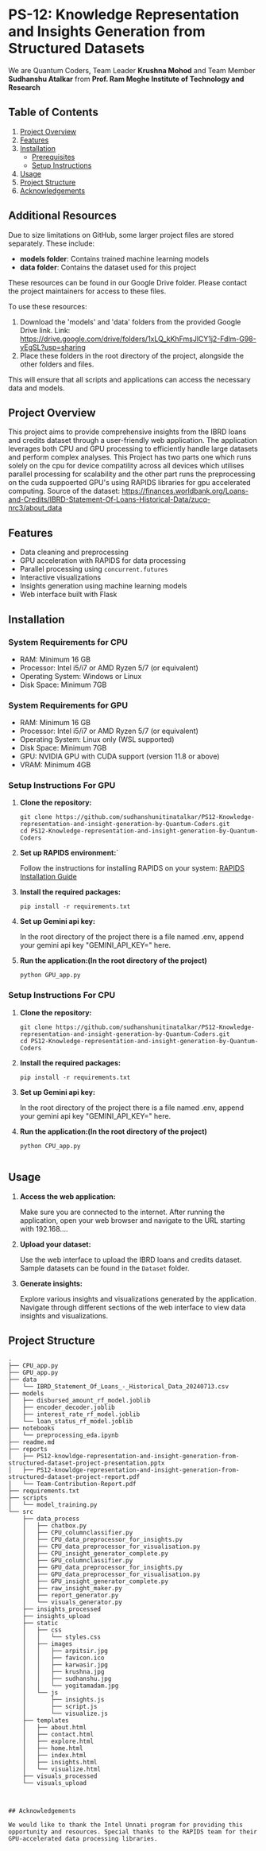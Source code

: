 # PS-12: Knowledge Representation and Insights Generation from Structured Datasets


We are Quantum Coders, Team Leader **Krushna Mohod** and Team Member **Sudhanshu Atalkar** from **Prof. Ram Meghe Institute of Technology and Research**

## Table of Contents

1. [Project Overview](#project-overview)
2. [Features](#features)
3. [Installation](#installation)
   - [Prerequisites](#prerequisites)
   - [Setup Instructions](#setup-instructions)
4. [Usage](#usage)
5. [Project Structure](#project-structure)
6. [Acknowledgements](#acknowledgements)

## Additional Resources

Due to size limitations on GitHub, some larger project files are stored separately. These include:

- **models folder**: Contains trained machine learning models
- **data folder**: Contains the dataset used for this project

These resources can be found in our Google Drive folder. Please contact the project maintainers for access to these files.

To use these resources:

1. Download the 'models' and 'data' folders from the provided Google Drive link.
   Link: https://drive.google.com/drive/folders/1xLQ_kKhFmsJlCY1j2-Fdlm-G98-yEgSL?usp=sharing
2. Place these folders in the root directory of the project, alongside the other folders and files.

This will ensure that all scripts and applications can access the necessary data and models.


## Project Overview

This project aims to provide comprehensive insights from the IBRD loans and credits dataset through a user-friendly web application. The application leverages both CPU and GPU processing to efficiently handle large datasets and perform complex analyses. This Project has two parts one which runs solely on the cpu for device compatility across all devices which utilises parallel processing for scalability and the other part runs the preprocessing on the cuda suppoerted GPU's
using RAPIDS libraries for gpu accelerated computing.
Source of the dataset: https://finances.worldbank.org/Loans-and-Credits/IBRD-Statement-Of-Loans-Historical-Data/zucq-nrc3/about_data

## Features

- Data cleaning and preprocessing
- GPU acceleration with RAPIDS for data processing
- Parallel processing using `concurrent.futures`
- Interactive visualizations
- Insights generation using machine learning models
- Web interface built with Flask



## Installation

### System Requirements for CPU

- RAM: Minimum 16 GB
- Processor: Intel i5/i7 or AMD Ryzen 5/7 (or equivalent)
- Operating System: Windows or Linux
- Disk Space: Minimum 7GB

### System Requirements for GPU

- RAM: Minimum 16 GB
- Processor: Intel i5/i7 or AMD Ryzen 5/7 (or equivalent)
- Operating System: Linux only (WSL supported)
- Disk Space: Minimum 7GB
- GPU: NVIDIA GPU with CUDA support (version 11.8 or above)
- VRAM: Minimum 4GB


### Setup Instructions For GPU

1. **Clone the repository:**

    ```
    git clone https://github.com/sudhanshunitinatalkar/PS12-Knowledge-representation-and-insight-generation-by-Quantum-Coders.git
    cd PS12-Knowledge-representation-and-insight-generation-by-Quantum-Coders
    ```

2. **Set up RAPIDS environment:**`

    Follow the instructions for installing RAPIDS on your system: [RAPIDS Installation Guide](https://rapids.ai/start.html#get-rapids)


3. **Install the required packages:**

    ```
    pip install -r requirements.txt
    ```

4. **Set up Gemini api key:**
   
   In the root directory of the project there is a file named .env, append your gemini api key  "GEMINI_API_KEY=" here.


5. **Run the application:(In the root directory of the project)**

    ```
    python GPU_app.py
    ```

### Setup Instructions For CPU

1. **Clone the repository:**

    ```
    git clone https://github.com/sudhanshunitinatalkar/PS12-Knowledge-representation-and-insight-generation-by-Quantum-Coders.git
    cd PS12-Knowledge-representation-and-insight-generation-by-Quantum-Coders
    ```

2. **Install the required packages:**

    ```
    pip install -r requirements.txt
    ```

3. **Set up Gemini api key:**
   
   In the root directory of the project there is a file named .env, append your gemini api key  "GEMINI_API_KEY=" here.


4. **Run the application:(In the root directory of the project)**

    ```
    python CPU_app.py
  

## Usage

1. **Access the web application:**

    Make sure you are connected to the internet. After running the application, open your web browser and navigate to the URL starting with 192.168....

2. **Upload your dataset:**

    Use the web interface to upload the IBRD loans and credits dataset. Sample datasets can be found in the `Dataset` folder.

3. **Generate insights:**

    Explore various insights and visualizations generated by the application. Navigate through different sections of the web interface to view data insights and visualizations.

## Project Structure

```
.
├── CPU_app.py
├── GPU_app.py
├── data
│   └── IBRD_Statement_Of_Loans_-_Historical_Data_20240713.csv
├── models
│   ├── disbursed_amount_rf_model.joblib
│   ├── encoder_decoder.joblib
│   ├── interest_rate_rf_model.joblib
│   └── loan_status_rf_model.joblib
├── notebooks
│   └── preprocessing_eda.ipynb
├── readme.md
├── reports
│   ├── PS12-knowldge-representation-and-insight-generation-from-structured-dataset-project-presentation.pptx
│   ├── PS12-knowldge-representation-and-insight-generation-from-structured-dataset-project-report.pdf
│   └── Team-Contribution-Report.pdf
├── requirements.txt
├── scripts
│   └── model_training.py
└── src
    ├── data_process
    │   ├── chatbox.py
    │   ├── CPU_columnclassifier.py
    │   ├── CPU_data_preprocessor_for_insights.py
    │   ├── CPU_data_preprocessor_for_visualisation.py
    │   ├── CPU_insight_generator_complete.py
    │   ├── GPU_columnclassifier.py
    │   ├── GPU_data_preprocessor_for_insights.py
    │   ├── GPU_data_preprocessor_for_visualisation.py
    │   ├── GPU_insight_generator_complete.py
    │   ├── raw_insight_maker.py
    │   ├── report_generator.py
    │   └── visuals_generator.py
    ├── insights_processed
    ├── insights_upload
    ├── static
    │   ├── css
    │   │   └── styles.css
    │   ├── images
    │   │   ├── arpitsir.jpg
    │   │   ├── favicon.ico
    │   │   ├── karwasir.jpg
    │   │   ├── krushna.jpg
    │   │   ├── sudhanshu.jpg
    │   │   └── yogitamadam.jpg
    │   └── js
    │       ├── insights.js
    │       ├── script.js
    │       └── visualize.js
    ├── templates
    │   ├── about.html
    │   ├── contact.html
    │   ├── explore.html
    │   ├── home.html
    │   ├── index.html
    │   ├── insights.html
    │   └── visualize.html
    ├── visuals_processed
    └── visuals_upload



## Acknowledgements

We would like to thank the Intel Unnati program for providing this opportunity and resources. Special thanks to the RAPIDS team for their GPU-accelerated data processing libraries.
